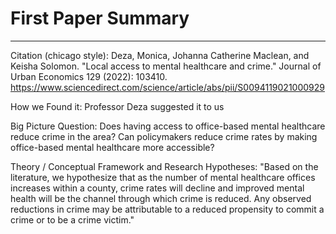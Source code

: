 # First Paper Summary
___


Citation (chicago style): Deza, Monica, Johanna Catherine Maclean, and Keisha Solomon. "Local access to mental healthcare and crime." Journal of Urban Economics 129 (2022): 103410. https://www.sciencedirect.com/science/article/abs/pii/S0094119021000929

How we Found it: Professor Deza suggested it to us 

Big Picture Question: Does having access to office-based mental healthcare reduce crime in the area? Can policymakers reduce crime rates by making office-based mental healthcare more accessible? 

Theory / Conceptual Framework and Research Hypotheses: "Based on the literature, we hypothesize that as the number of mental healthcare offices increases within a county, crime rates will decline and improved mental health will be the channel through which crime is reduced. Any observed reductions in crime may be attributable to a reduced propensity to commit a crime or to be a crime victim."
